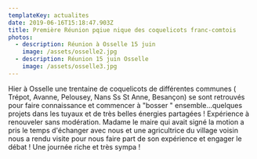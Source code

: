 ```yaml
---
templateKey: actualites
date: 2019-06-16T15:18:47.903Z
title: Première Réunion pqiue nique des coquelicots franc-comtois
photos:
  - description: Réunion à Osselle 15 juin
    image: /assets/osselle2.jpg
  - description: Réunion 15 juin Osselle
    image: /assets/osselle3.jpg
---
```

Hier à Osselle une trentaine de coquelicots de différentes communes ( Trépot, Avanne, Pelousey, Nans Ss St Anne, Besançon) se sont retrouvés pour faire connaissance et commencer à "bosser " ensemble...quelques projets dans les tuyaux et de très belles énergies partagées ! Expérience à renouveler sans modération. Madame le maire qui avait signé la motion a pris le temps d'échanger avec nous et une agricultrice du village voisin nous a rendu  visite pour nous faire part de son expérience et engager le débat ! Une journée riche et très sympa !
